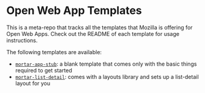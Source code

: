 # Open Web App Templates

This is a meta-repo that tracks all the templates that Mozilla is offering for Open Web Apps. Check out the README of each template for usage instructions.

The following templates are available:

* [`mortar-app-stub`](https://github.com/mozilla/mortar-app-stub): a blank template that comes only with the basic things required to get started
* [`mortar-list-detail`](https://github.com/mozilla/mortar-list-detail): comes with a layouts library and sets up a list-detail layout for you
